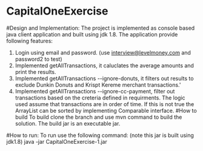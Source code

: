 # CapitalOneExercise

#Design and Implementation:
The project is implemented as console based java client application and built using jdk 1.8. 
The application provide following features:
  1. Login using email and password. (use interview@levelmoney.com and password2 to test)
  2. Implemented getAllTransactions, it caluclates the average amounts and print the results.
  3. Implemented getAllTransactions --ignore-donuts, it filters out results to exclude Dunkin Donuts and Krispt Kereme            merchant transactions.'
  4. Implemented getAllTransactions --ignore-cc-payment, filter out transactions based on the creteria defined in                requirments. The logic used assume that transactions are in order of time. If this is not true the ArrayList can be          sorted by implementing Comparable interface.
 #How to build
 To build clone the branch and use mvn command to build the solution. The build jar is an executable jar.

#How to run:
To run use the following command: (note this jar is built using jdk1.8)
java -jar CapitalOneExercise-1.jar 


